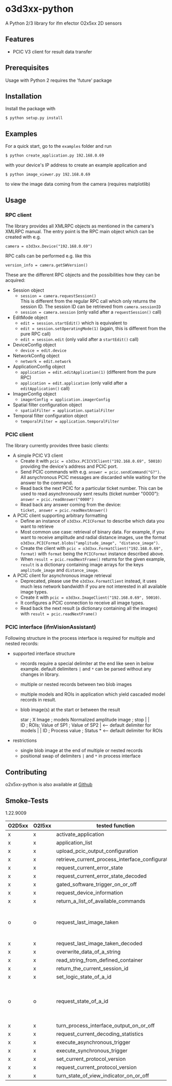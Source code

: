 o3d3xx-python
=============

A Python 2/3 library for ifm efector O2x5xx 2D sensors

Features
--------
* PCIC V3 client for result data transfer

Prerequisites
-------------
Usage with Python 2 requires the 'future' package

Installation
------------
Install the package with

    $ python setup.py install

Examples
--------
For a quick start, go to the `examples` folder and run

    $ python create_application.py 192.168.0.69

with your device's IP address to create an example application and

    $ python image_viewer.py 192.168.0.69

to view the image data coming from the camera (requires matplotlib)

Usage
-----
### RPC client
The library provides all XMLRPC objects as mentioned in the camera's XMLRPC
manual. The entry point is the RPC main object which can be created with e.g.

    camera = o3d3xx.Device("192.168.0.69")

RPC calls can be performed e.g. like this

    version_info = camera.getSWVersion()
    
These are the different RPC objects and the possibilities how they can be
acquired:

* Session object
    - `session = camera.requestSession()`  
      This is different from the regular RPC call which only returns the
      session ID. The session ID can be retrieved from `camera.sessionID`
    - `session = camera.session` (only valid after a `requestSession()` call)
* EditMode object
    - `edit = session.startEdit()` which is equivalent to
    - `edit = session.setOperatingMode(1)` (again, this is different from the
      pure RPC call)
    - `edit = session.edit` (only valid after a  `startEdit()` call)
* DeviceConfig object
    - `device = edit.device`
* NetworkConfig object
    - `network = edit.network`
* ApplicationConfig object
    - `application = edit.editApplication(1)` (different from the pure RPC)
    - `application = edit.application` (only valid after a `editApplication()`
      call)
* ImagerConfig object
    - `imagerConfig = application.imagerConfig`
* Spatial filter configuration object
    - `spatialFilter = application.spatialFilter`
* Temporal filter configuration object
    - `temporalFilter = application.temporalFilter`

### PCIC client
The library currently provides three basic clients:

* A simple PCIC V3 client
    - Create it with `pcic = o3d3xx.PCICV3Client("192.168.0.69", 50010)`
      providing the device's address and PCIC port.
    - Send PCIC commands with e.g. `answer = pcic.sendCommand("G?")`. All
      asnychronous PCIC messages are discarded while waiting for the answer
      to the command.
    - Read back the next PCIC for a particular ticket number. This can be used
      to read asynchronously sent results (ticket number "0000"):  
      `answer = pcic.readAnswer("0000")`
    - Read back any answer coming from the device:  
      `ticket, answer = pcic.readNextAnswer()`
* A PCIC client supporting arbitrary formatting
    - Define an instance of `o3d3xx.PCICFormat` to describe which data you
      want to retrieve
    - Most common use case: retrieval of binary data. For example, if you want
      to receive amplitude and radial distance images, use the format
      `o3d3xx.PCICFormat.blobs("amplitude_image", "distance_image")`.
    - Create the client with
      `pcic = o3d3xx.FormatClient("192.168.0.69", format)` with `format` being
      the `PCICFormat` instance described above.
    - When `result = pcic.readNextFrame()` returns for the given example,
      `result` is a dictionary containing image arrays for the keys
      `amplitude_image` and `distance_image`.
* A PCIC client for asynchronous image retrieval
    - Deprecated, please use the `o3d3xx.FormatClient` instead, it uses much
      less network bandwidth if you are not interested in all available image
      types.
    - Create it with `pcic = o3d3xx.ImageClient("192.168.0.69", 50010)`.
    - It configures a PCIC connection to receive all image types.
    - Read back the next result (a dictionary containing all the images)
      with `result = pcic.readNextFrame()`

### PCIC interface (ifmVisionAssistant)
Following structure in the process interface is required for multiple and 
nested records:

* supported interface structure
    - records require a special delimiter at the end like seen in below 
      example. default delimiters `|` and `*` can be parsed without any 
      changes in library.
    - multiple or nested records between two blob images
    - multiple models and ROIs in application which yield cascaded model 
      records in result.
    - blob image(s) at the start or between the result


      star ; X Image ; models                                 Normalized amplitude image ; stop
                         |                                                  |                   
                         ID ; ROIs;             Value of SP1 ; Value of SP2 |  <-- default delimiter for models
                               |                      |
                               ID ; Process value ; Status *  <-- default delimiter for ROIs
    
* restrictions
    - single blob image at the end of multiple or nested records
    - positional swap of delimiters `|` and `*` in process interface

Contributing
------------
o2x5xx-python is also available at
[Github](https://github.com/ifm/o3d3xx-python)

Smoke-Tests
------------

1.22.9009

O2D5xx | O2I5xx | tested function | comment
-------- | -------- | -------- | --------
x   | x   | activate_application | -
x   | x   | application_list | -
x   | x   | upload_pcic_output_configuration | -
x   | x   | retrieve_current_process_interface_configuration | -
x   | x   | request_current_error_state | -
x   | x   | request_current_error_state_decoded | -
x   | x   | gated_software_trigger_on_or_off | -
x   | x   | request_device_information | -
x   | x   | return_a_list_of_available_commands | -
o   | o   | request_last_image_taken | uncompressed images possible? answer is always !
x   | x   | request_last_image_taken_decoded | -
x   | x   | overwrite_data_of_a_string | -
x   | x   | read_string_from_defined_container | -
x   | x   | return_the_current_session_id | -
x   | x   | set_logic_state_of_a_id | -
o   | o   | request_state_of_a_id | Reading io states without linked element is not working (O3D3xx is working)
x   | x   | turn_process_interface_output_on_or_off | -
x   | x   | request_current_decoding_statistics | -
x   | x   | execute_asynchronous_trigger | -
x   | x   | execute_synchronous_trigger | -
x   | x   | set_current_protocol_version | -
x   | x   | request_current_protocol_version | -
x   | x   | turn_state_of_view_indicator_on_or_off | -

